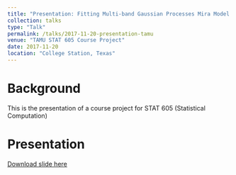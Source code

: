 ```yaml
---
title: "Presentation: Fitting Multi-band Gaussian Processes Mira Model with RSTAN (HMC)"
collection: talks
type: "Talk"
permalink: /talks/2017-11-20-presentation-tamu
venue: "TAMU STAT 605 Course Project"
date: 2017-11-20
location: "College Station, Texas"
---
```


# Background

This is the presentation of a course project for STAT 605 (Statistical Computation)

# Presentation

[Download slide here](http://zflin.github.io/files/STAT605_project_Mira_model.html)



